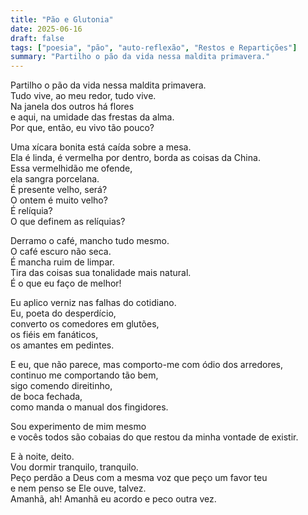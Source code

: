 ```yaml
---
title: "Pão e Glutonia"
date: 2025-06-16
draft: false
tags: ["poesia", "pão", "auto-reflexão", "Restos e Repartições"]
summary: "Partilho o pão da vida nessa maldita primavera."
---
```


Partilho o pão da vida nessa maldita primavera.<br>
Tudo vive, ao meu redor, tudo vive.<br>
Na janela dos outros há flores<br>
e aqui, na umidade das frestas da alma.<br>
Por que, então, eu vivo tão pouco?<br>

Uma xícara bonita está caída sobre a mesa.<br>
Ela é linda, é vermelha por dentro, borda as coisas da China.<br>
Essa vermelhidão me ofende,<br>
ela sangra porcelana.<br>
É presente velho, será?<br>
O ontem é muito velho?<br>
É relíquia?<br>
O que definem as relíquias?<br>

Derramo o café, mancho tudo mesmo.<br>
O café escuro não seca.<br>
É mancha ruim de limpar.<br>
Tira das coisas sua tonalidade mais natural.<br>
É o que eu faço de melhor!<br>

Eu aplico verniz nas falhas do cotidiano.<br>
Eu, poeta do desperdício,<br>
converto os comedores em glutões,<br>
os fiéis em fanáticos,<br>
os amantes em pedintes.<br>

E eu, que não parece, mas comporto-me com ódio dos arredores,<br>
continuo me comportando tão bem,<br>
sigo comendo direitinho,<br>
de boca fechada,<br>
como manda o manual dos fingidores.<br>

Sou experimento de mim mesmo<br>
e vocês todos são cobaias do que restou da minha vontade de existir.<br>

E à noite, deito.<br>
Vou dormir tranquilo, tranquilo.<br>
Peço perdão a Deus com a mesma voz que peço um favor teu<br>
e nem penso se Ele ouve, talvez.<br>
Amanhã, ah! Amanhã eu acordo e peco outra vez.
